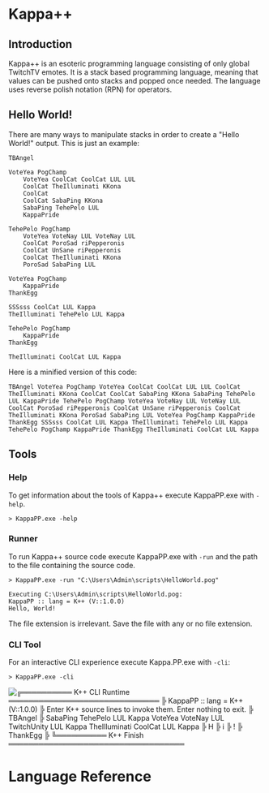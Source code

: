 # Kappa++
## Introduction
Kappa++ is an esoteric programming language consisting of only global TwitchTV emotes. It is a stack based programming language, meaning that values can be pushed onto stacks and popped once needed. The language uses reverse polish notation (RPN) for operators.

## Hello World!

There are many ways to manipulate stacks in order to create a "Hello World!" output. This is just an example:

```
TBAngel

VoteYea PogChamp
    VoteYea CoolCat CoolCat LUL LUL
    CoolCat TheIlluminati KKona
    CoolCat
    CoolCat SabaPing KKona
    SabaPing TehePelo LUL
    KappaPride

TehePelo PogChamp
    VoteYea VoteNay LUL VoteNay LUL
    CoolCat PoroSad riPepperonis
    CoolCat UnSane riPepperonis
    CoolCat TheIlluminati KKona
    PoroSad SabaPing LUL

VoteYea PogChamp
    KappaPride
ThankEgg

SSSsss CoolCat LUL Kappa
TheIlluminati TehePelo LUL Kappa

TehePelo PogChamp
    KappaPride
ThankEgg

TheIlluminati CoolCat LUL Kappa
```

Here is a minified version of this code:
```
TBAngel VoteYea PogChamp VoteYea CoolCat CoolCat LUL LUL CoolCat TheIlluminati KKona CoolCat CoolCat SabaPing KKona SabaPing TehePelo LUL KappaPride TehePelo PogChamp VoteYea VoteNay LUL VoteNay LUL CoolCat PoroSad riPepperonis CoolCat UnSane riPepperonis CoolCat TheIlluminati KKona PoroSad SabaPing LUL VoteYea PogChamp KappaPride ThankEgg SSSsss CoolCat LUL Kappa TheIlluminati TehePelo LUL Kappa TehePelo PogChamp KappaPride ThankEgg TheIlluminati CoolCat LUL Kappa
```

## Tools
### Help
To get information about the tools of Kappa++ execute KappaPP.exe with `-help`.

```
> KappaPP.exe -help
```

### Runner
To run Kappa++ source code execute KappaPP.exe with `-run` and the path to the file containing the source code.
```
> KappaPP.exe -run "C:\Users\Admin\scripts\HelloWorld.pog"

Executing C:\Users\Admin\scripts\HelloWorld.pog:
KappaPP :: lang = K++ (V::1.0.0)
Hello, World!
```

The file extension is irrelevant. Save the file with any or no file extension.

### CLI Tool
For an interactive CLI experience execute Kappa.PP.exe with `-cli`:
```
> KappaPP.exe -cli
```
<img alt ="╔══════════ K++ CLI Runtime ══════════════════════════════
╠ KappaPP :: lang = K++ (V::1.0.0)
╠ Enter K++ source lines to invoke them. Enter nothing to exit.
╠ TBAngel
╠ SabaPing TehePelo LUL Kappa VoteYea VoteNay LUL TwitchUnity LUL Kappa TheIlluminati CoolCat LUL Kappa   
╠ H
╠ i
╠ !
╠ ThankEgg
╠ 
╚══════════ K++ Finish ═══════════════════════════════════" src=https://i.imgur.com/WsGqx00.png>

# Language Reference
